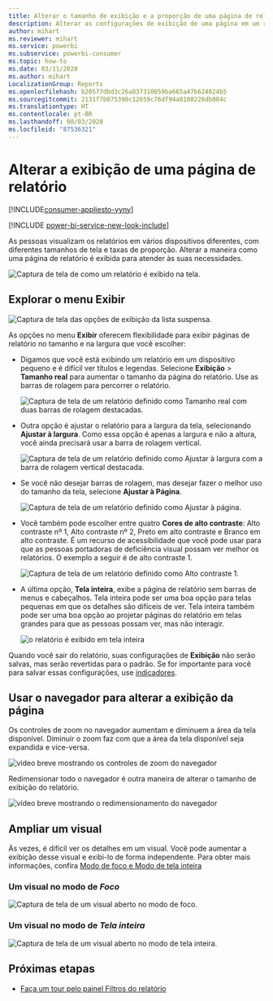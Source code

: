 ```yaml
---
title: Alterar o tamanho de exibição e a proporção de uma página de relatório
description: Alterar as configurações de exibição de uma página em um relatório do Power BI
author: mihart
ms.reviewer: mihart
ms.service: powerbi
ms.subservice: powerbi-consumer
ms.topic: how-to
ms.date: 03/11/2020
ms.author: mihart
LocalizationGroup: Reports
ms.openlocfilehash: b20577dbd3c26a837310059ba665a47b624024b5
ms.sourcegitcommit: 2131f7b075390c12659c76df94a8108226db084c
ms.translationtype: HT
ms.contentlocale: pt-BR
ms.lasthandoff: 08/03/2020
ms.locfileid: "87536321"
---
```

# <a name="change-the-display-of-a-report-page"></a>Alterar a exibição de uma página de relatório

[!INCLUDE[consumer-appliesto-yyny](../includes/consumer-appliesto-yyny.md)]

[!INCLUDE [power-bi-service-new-look-include](../includes/power-bi-service-new-look-include.md)]

As pessoas visualizam os relatórios em vários dispositivos diferentes, com diferentes tamanhos de tela e taxas de proporção. Alterar a maneira como uma página de relatório é exibida para atender às suas necessidades.

![Captura de tela de como um relatório é exibido na tela.](media/end-user-report-view/power-bi-canvas.png)

## <a name="explore-the-view-menu"></a>Explorar o menu Exibir

![Captura de tela das opções de exibição da lista suspensa.](media/end-user-report-view/power-bi-viewmenu.png)


As opções no menu **Exibir** oferecem flexibilidade para exibir páginas de relatório no tamanho e na largura que você escolher:

- Digamos que você está exibindo um relatório em um dispositivo pequeno e é difícil ver títulos e legendas.  Selecione **Exibição** > **Tamanho real** para aumentar o tamanho da página do relatório. Use as barras de rolagem para percorrer o relatório.

    ![Captura de tela de um relatório definido como Tamanho real com duas barras de rolagem destacadas.](media/end-user-report-view/power-bi-view-actual.png)

- Outra opção é ajustar o relatório para a largura da tela, selecionando **Ajustar à largura**. Como essa opção é apenas a largura e não a altura, você ainda precisará usar a barra de rolagem vertical.

  ![Captura de tela de um relatório definido como Ajustar à largura com a barra de rolagem vertical destacada.](media/end-user-report-view/power-bi-view-width.png)

- Se você não desejar barras de rolagem, mas desejar fazer o melhor uso do tamanho da tela, selecione **Ajustar à Página**.

   ![Captura de tela de um relatório definido como Ajustar à página.](media/end-user-report-view/power-bi-view-fit.png)

- Você também pode escolher entre quatro **Cores de alto contraste**: Alto contraste nº 1, Alto contraste nº 2, Preto em alto contraste e Branco em alto contraste. É um recurso de acessibilidade que você pode usar para que as pessoas portadoras de deficiência visual possam ver melhor os relatórios. O exemplo a seguir é de alto contraste 1. 

    ![Captura de tela de um relatório definido como Alto contraste 1.](media/end-user-report-view/power-bi-contrast1.png)

- A última opção, **Tela inteira**, exibe a página de relatório sem barras de menus e cabeçalhos. Tela inteira pode ser uma boa opção para telas pequenas em que os detalhes são difíceis de ver.  Tela inteira também pode ser uma boa opção ao projetar páginas do relatório em telas grandes para que as pessoas possam ver, mas não interagir.  

    ![o relatório é exibido em tela inteira](media/end-user-report-view/power-bi-full-screen.png)

Quando você sair do relatório, suas configurações de **Exibição** não serão salvas, mas serão revertidas para o padrão. Se for importante para você para salvar essas configurações, use [indicadores](end-user-bookmarks.md).

## <a name="use-your-browser-to-change-page-display"></a>Usar o navegador para alterar a exibição da página

Os controles de zoom no navegador aumentam e diminuem a área da tela disponível. Diminuir o zoom faz com que a área da tela disponível seja expandida e vice-versa. 

![vídeo breve mostrando os controles de zoom do navegador](media/end-user-report-view/power-bi-zoom.png)

Redimensionar todo o navegador é outra maneira de alterar o tamanho de exibição do relatório. 

![vídeo breve mostrando o redimensionamento do navegador](media/end-user-report-view/power-bi-resize-browser.gif)

## <a name="zoom-in-on-a-visual"></a>Ampliar um visual
Às vezes, é difícil ver os detalhes em um visual. Você pode aumentar a exibição desse visual e exibi-lo de forma independente. Para obter mais informações, confira [Modo de foco e Modo de tela inteira](end-user-focus.md)

### <a name="a-visual-in-focus-mode"></a>Um visual no modo de *Foco*

![Captura de tela de um visual aberto no modo de foco.](media/end-user-report-view/power-bi-focus.png)

### <a name="a-visual-in-full-screen-mode"></a>Um visual no modo de *Tela inteira*
![Captura de tela de um visual aberto no modo de tela inteira.](media/end-user-report-view/power-bi-full-screen.png)

## <a name="next-steps"></a>Próximas etapas

* [Faça um tour pelo painel Filtros do relatório](end-user-report-filter.md)